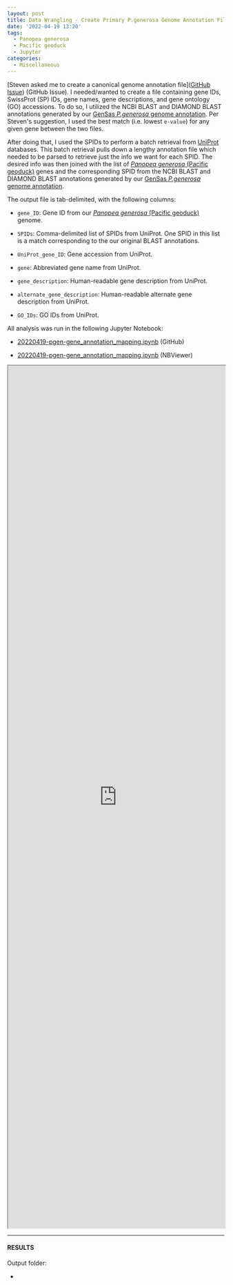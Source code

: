 ```yaml
---
layout: post
title: Data Wrangling - Create Primary P.generosa Genome Annotation File
date: '2022-04-19 13:20'
tags: 
  - Panopea generosa
  - Pacific geoduck
  - Jupyter
categories: 
  - Miscellaneous
---
```

[Steven asked me to create a canonical genome annotation file]([GitHub Issue](https://github.com/RobertsLab/resources/issues/1443)) (GitHub Issue). I needed/wanted to create a file containing gene IDs, SwissProt (SP) IDs, gene names, gene descriptions, and gene ontology (GO) accessions. To do so, I utilized the NCBI BLAST and DIAMOND BLAST annotations generated by our [GenSas _P.generosa_ genome annotation](https://robertslab.github.io/sams-notebook/2019/09/28/Genome-Annotation-Pgenerosa_v074-a4-Using-GenSAS.html). Per Steven's suggestion, I used the best match (i.e. lowest `e-value`) for any given gene between the two files.

After doing that, I used the SPIDs to perform a batch retrieval from [UniProt](https://www.uniprot.org/) databases. This batch retrieval pulls down a lengthy annotation file which needed to be parsed to retrieve just the info we want for each SPID. The desired info was then joined with the list of [_Panopea generosa_ (Pacific geoduck)](http://en.wikipedia.org/wiki/Geoduck) genes and the corresponding SPID from the NCBI BLAST and DIAMOND BLAST annotations generated by our [GenSas _P.generosa_ genome annotation](https://robertslab.github.io/sams-notebook/2019/09/28/Genome-Annotation-Pgenerosa_v074-a4-Using-GenSAS.html).

The output file is tab-delimited, with the following columns:

- `gene_ID`: Gene ID from our [_Panopea generosa_ (Pacific geoduck)](http://en.wikipedia.org/wiki/Geoduck) genome.

- `SPIDs`: Comma-delimited list of SPIDs from UniProt. One SPID in this list is a match corresponding to the our original BLAST annotations.

- `UniProt_gene_ID`: Gene accession from UniProt.

- `gene`: Abbreviated gene name from UniProt.

- `gene_description`: Human-readable gene description from UniProt.

- `alternate_gene_description`: Human-readable alternate gene description from UniProt.

- `GO_IDs`: GO IDs from UniProt.

All analysis was run in the following Jupyter Notebook:

- [20220419-pgen-gene_annotation_mapping.ipynb](https://github.com/RobertsLab/code/blob/master/notebooks/sam/20220419-pgen-gene_annotation_mapping.ipynb) (GitHub)

- [20220419-pgen-gene_annotation_mapping.ipynb](https://nbviewer.ipython.org/github/RobertsLab/code/blob/master/notebooks/sam/20220419-pgen-gene_annotation_mapping.ipynb) (NBViewer)


<iframe src="https://nbviewer.ipython.org/github/RobertsLab/code/blob/master/notebooks/sam/20220419-pgen-gene_annotation_mapping.ipynb" width="100%" height="2000" scrolling="yes"></iframe>


---

#### RESULTS

Output folder:

- []()

